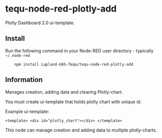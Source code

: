 tequ-node-red-plotly-add
=====================

Plotly Dashboard 2.0 ui-template.

## Install

Run the following command in your Node-RED user directory - typically `~/.node-red`

        npm install Lapland-UAS-Tequ/tequ-node-red-plotly-add

## Information

Manages creation, adding data and clearing Plotly-chart.

You must create ui-template that holds plotly chart with 
unique id.

Example ui-template:

``
<template>
    <div id="plotly_chart"></div>
</template>
``

This node can manage creation and adding data to multiple plotly-charts.

